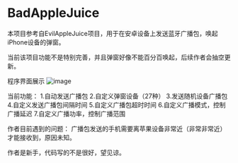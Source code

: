 # BadAppleJuice
本项目参考自EvilAppleJuice项目，用于在安卓设备上发送蓝牙广播包，唤起iPhone设备的弹窗。

当前该项目功能不是特别完善，并且弹窗好像不能百分百唤起，后续作者会抽空更新。

程序界面展示
![image](https://github.com/Sab1e-GitHub/BadAppleJuice/assets/72060564/543280e7-7d28-4683-81c3-b30725898465)


当前功能：
1.自动发送广播包
2.自定义弹窗设备（27种）
3.发送随机设备广播包
4.自定义发送广播包间隔时间
5.自定义广播包超时时间
6.自定义广播模式，控制广播延迟
7.自定义广播功率，控制广播范围

作者目前遇到的问题：
广播包发送的手机需要离苹果设备非常近（非常非常近）才能接收到，原因未知。

作者是新手，代码写的不是很好，望见谅。
